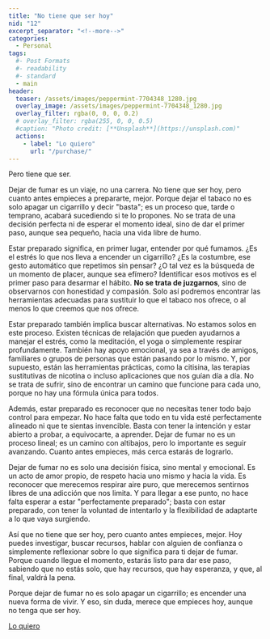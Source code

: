 ```yaml
---
title: "No tiene que ser hoy"
nid: "12"
excerpt_separator: "<!--more-->"
categories:
  - Personal
tags:
  #- Post Formats
  #- readability
  #- standard
  - main
header:
  teaser: /assets/images/peppermint-7704348_1280.jpg
  overlay_image: /assets/images/peppermint-7704348_1280.jpg
  overlay_filter: rgba(0, 0, 0, 0.2)
  # overlay_filter: rgba(255, 0, 0, 0.5)
  #caption: "Photo credit: [**Unsplash**](https://unsplash.com)"
  actions:
    - label: "Lo quiero"
      url: "/purchase/"
---
```


Pero tiene que ser.

<!--more-->

Dejar de fumar es un viaje, no una carrera. No tiene que ser hoy, pero cuanto antes empieces a prepararte, mejor. Porque dejar el tabaco no es solo apagar un cigarrillo y decir "basta"; es un proceso que, tarde o temprano, acabará sucediendo si te lo propones. No se trata de una decisión perfecta ni de esperar el momento ideal, sino de dar el primer paso, aunque sea pequeño, hacia una vida libre de humo.

Estar preparado significa, en primer lugar, entender por qué fumamos. ¿Es el estrés lo que nos lleva a encender un cigarrillo? ¿Es la costumbre, ese gesto automático que repetimos sin pensar? ¿O tal vez es la búsqueda de un momento de placer, aunque sea efímero? Identificar esos motivos es el primer paso para desarmar el hábito. **No se trata de juzgarnos**, sino de observarnos con honestidad y compasión. Solo así podremos encontrar las herramientas adecuadas para sustituir lo que el tabaco nos ofrece, o al menos lo que creemos que nos ofrece.

Estar preparado también implica buscar alternativas. No estamos solos en este proceso. Existen técnicas de relajación que pueden ayudarnos a manejar el estrés, como la meditación, el yoga o simplemente respirar profundamente. También hay apoyo emocional, ya sea a través de amigos, familiares o grupos de personas que están pasando por lo mismo. Y, por supuesto, están las herramientas prácticas, como la citisina, las terapias sustitutivas de nicotina o incluso aplicaciones que nos guían día a día. No se trata de sufrir, sino de encontrar un camino que funcione para cada uno, porque no hay una fórmula única para todos.

Además, estar preparado es reconocer que no necesitas tener todo bajo control para empezar. No hace falta que todo en tu vida esté perfectamente alineado ni que te sientas invencible. Basta con tener la intención y estar abierto a probar, a equivocarte, a aprender. Dejar de fumar no es un proceso lineal; es un camino con altibajos, pero lo importante es seguir avanzando. Cuanto antes empieces, más cerca estarás de lograrlo.

Dejar de fumar no es solo una decisión física, sino mental y emocional. Es un acto de amor propio, de respeto hacia uno mismo y hacia la vida. Es reconocer que merecemos respirar aire puro, que merecemos sentirnos libres de una adicción que nos limita. Y para llegar a ese punto, no hace falta esperar a estar "perfectamente preparado"; basta con estar preparado, con tener la voluntad de intentarlo y la flexibilidad de adaptarte a lo que vaya surgiendo.

Así que no tiene que ser hoy, pero cuanto antes empieces, mejor. Hoy puedes investigar, buscar recursos, hablar con alguien de confianza o simplemente reflexionar sobre lo que significa para ti dejar de fumar. Porque cuando llegue el momento, estarás listo para dar ese paso, sabiendo que no estás solo, que hay recursos, que hay esperanza, y que, al final, valdrá la pena.

Porque dejar de fumar no es solo apagar un cigarrillo; es encender una nueva forma de vivir. Y eso, sin duda, merece que empieces hoy, aunque no tenga que ser hoy.

[Lo quiero](../../purchase/)